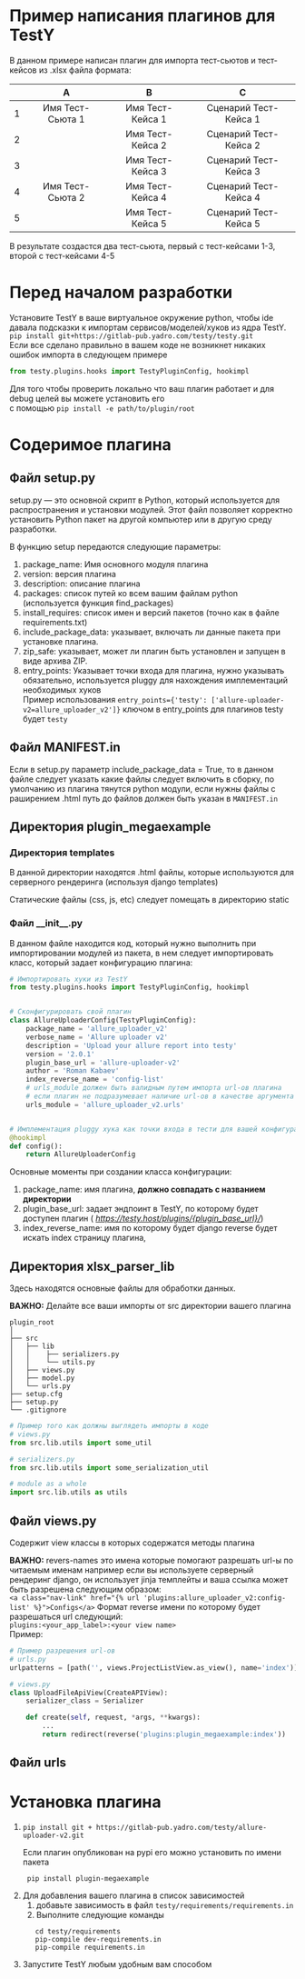 # Пример написания плагинов для TestY

В данном примере написан плагин для импорта тест-сьютов и тест-кейсов из .xlsx файла формата:

|   |        A         |        B         |           C           | 
|:-:|:----------------:|:----------------:|:---------------------:|
| 1 | Имя Тест-Сьюта 1 | Имя Тест-Кейса 1 | Сценарий Тест-Кейса 1 |
| 2 |                  | Имя Тест-Кейса 2 | Сценарий Тест-Кейса 2 | 
| 3 |                  | Имя Тест-Кейса 3 | Сценарий Тест-Кейса 3 |
| 4 | Имя Тест-Сьюта 2 | Имя Тест-Кейса 4 | Сценарий Тест-Кейса 4 |
| 5 |                  | Имя Тест-Кейса 5 | Сценарий Тест-Кейса 5 |

В результате создастся два тест-сьюта, первый с тест-кейсами 1-3, второй c тест-кейсами 4-5

# Перед началом разработки
Установите TestY в ваше виртуальное окружение python, чтобы ide давала подсказки к
импортам сервисов/моделей/хуков из ядра TestY.   
`pip install git+https://gitlab-pub.yadro.com/testy/testy.git`  
Если все сделано правильно в вашем коде не возникнет никаких ошибок импорта в следующем примере
```python
from testy.plugins.hooks import TestyPluginConfig, hookimpl
```
Для того чтобы проверить локально что ваш плагин работает и для debug целей вы можете установить его  
с помощью ```pip install -e path/to/plugin/root```
# Содеримое плагина

## Файл setup.py

setup.py — это основной скрипт в Python, который используется для распространения и установки модулей. Этот файл
позволяет корректно установить Python пакет на другой компьютер или в другую среду разработки.

В функцию setup передаются следующие параметры:

1. package_name: Имя основного модуля плагина
2. version: версия плагина
3. description: описание плагина
4. packages: список путей ко всем вашим файлам python (используется функция find_packages)
5. install_requires: список имен и версий пакетов (точно как в файле requirements.txt)
6. include_package_data: указывает, включать ли данные пакета при установке плагина.
7. zip_safe: указывает, может ли плагин быть установлен и запущен в виде архива ZIP.
8. entry_points: Указывает точки входа для плагина, нужно указывать обязательно, используется pluggy для нахождения
   имплементаций необходимых хуков  
   Пример использования ```entry_points={'testy': ['allure-uploader-v2=allure_uploader_v2']}``` ключом в entry_points
   для
   плагинов testy будет `testy`

## Файл MANIFEST.in

Если в setup.py параметр include_package_data = True, то в данном файле следует указать какие файлы следует
включить в сборку, по умолчанию из плагина тянутся python модули, если нужны файлы с раширением .html
путь до файлов должен быть указан в `MANIFEST.in`

## Директория plugin_megaexample

### Директория templates

В данной директории находятся .html файлы, которые используются для серверного рендеринга (используя django templates)

Статические файлы (css, js, etc) следует помещать в директорию static

### Файл \_\_init\_\_.py

[/URLS_SENTINEL/]: # ()
В данном файле находится код, который нужно выполнить при импортировании модулей из пакета, в нем следует импортировать
класс, который задает конфигурацию плагина:

```python
# Импортировать хуки из TestY
from testy.plugins.hooks import TestyPluginConfig, hookimpl


# Сконфигурировать свой плагин
class AllureUploaderConfig(TestyPluginConfig):
    package_name = 'allure_uploader_v2'
    verbose_name = 'Allure uploader v2'
    description = 'Upload your allure report into testy'
    version = '2.0.1'
    plugin_base_url = 'allure-uploader-v2'
    author = 'Roman Kabaev'
    index_reverse_name = 'config-list'
    # urls_module должен быть валидным путем импорта url-ов плагина
    # если плагин не подразумевает наличие url-ов в качестве аргумента передается URLS_SENTINEL
    urls_module = 'allure_uploader_v2.urls'


# Имплементация pluggy хука как точки входа в тести для вашей конфигурации плагина
@hookimpl
def config():
    return AllureUploaderConfig
```

Основные моменты при создании класса конфигурации:

1. package_name: имя плагина, **должно совпадать с названием директории**
2. plugin_base_url: задает эндпоинт в TestY, по которому будет доступен плагин (
   _https://testy.host/plugins/{plugin_base_url}/_)
3. index_reverse_name: имя по которому будет django reverse будет искать index страницу плагина,

## Директория xlsx_parser_lib

Здесь находятся основные файлы для обработки данных.

**ВАЖНО:** Делайте все ваши импорты от src директории вашего плагина
```
plugin_root
│
├── src
│   ├── lib
│   │    ├── serializers.py
│   │    └── utils.py
│   ├── views.py
│   ├── model.py
│   └── urls.py
├── setup.cfg
├── setup.py
└── .gitignore
```
```python
# Пример того как должны выглядеть импорты в коде
# views.py
from src.lib.utils import some_util
```
```python
# serializers.py
from src.lib.utils import some_serialization_util
```
```python
# module as a whole
import src.lib.utils as utils
```
## Файл views.py

Содержит view классы в которых содержатся методы плагина

**ВАЖНО:** revers-names это имена которые помогают разрешать url-ы по читаемым именам например если вы используете
серверный
рендеринг django, он использует jinja темплейты и ваша ссылка может быть разрешена следующим образом:  
```<a class="nav-link" href="{% url 'plugins:allure_uploader_v2:config-list' %}">Configs</a>```
Формат reverse имени по которому будет разрешаться url следующий:  
```plugins:<your_app_label>:<your view name>```  
Пример:

```python
# Пример разрешения url-ов
# urls.py
urlpatterns = [path('', views.ProjectListView.as_view(), name='index')]
```

```python
# views.py
class UploadFileApiView(CreateAPIView):
    serializer_class = Serializer

    def create(self, request, *args, **kwargs):
        ...
        return redirect(reverse('plugins:plugin_megaexample:index'))
```

## Файл urls

# Установка плагина
1. ```shell
   pip install git + https://gitlab-pub.yadro.com/testy/allure-uploader-v2.git
   ```
    Если плагин опубликован на pypi его можно установить по имени пакета
   ```shell
    pip install plugin-megaexample
   ```
2. Для добавления вашего плагина в список зависимостей 
   1. добавьте зависимость в файл `testy/requirements/requirements.in`
   2. Выполните следующие команды
   ```shell
      cd testy/requirements
      pip-compile dev-requirements.in
      pip-compile requirements.in
      ```
3. Запустите TestY любым удобным вам способом 